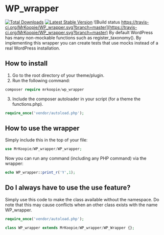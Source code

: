 # WP_wrapper
[![Total Downloads](https://img.shields.io/packagist/dt/mrkoopie/wp_wrapper.svg)](https://packagist.org/packages/mrkoopie/wp_wrapper)
[![Latest Stable Version](https://img.shields.io/packagist/v/mrkoopie/wp_wrapper.svg)](https://packagist.org/packages/mrkoopie/wp_wrapper)
![Build status https://travis-ci.org/MrKoopie/WP_wrapper.svg?branch=master](https://travis-ci.org/MrKoopie/WP_wrapper.svg?branch=master)
By default WordPress has many non-mockable functions such as register_taxonomy(). By implementing this wrapper you can create tests that use mocks instead of a real WordPress installation.

## How to install
1. Go to the root directory of your theme/plugin.
2. Run the following command:
```php
composer require mrkoopie/wp_wrapper
```
3. Include the composer autoloader in your script (for a theme the functions.php).
```php
require_once('vendor/autoload.php');
```

## How to use the wrapper
Simply include this in the top of your file:
```php
use MrKoopie/WP_wrapper/WP_wrapper;
```

Now you can run any command (including any PHP command) via the wrapper:
```php
echo WP_wrapper::print_r('Y',1);
```

## Do I always have to use the use feature?
Simply use this code to make the class available without the namespace. Do note that this may cause conflicts when an other class exists with the name WP_wrapper.
```php
require_once('vendor/autoload.php');

class WP_wrapper extends MrKoopie/WP_wrapper/WP_Wrapper {};
```